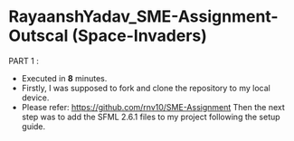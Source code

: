 # RayaanshYadav_SME-Assignment-Outscal (Space-Invaders)

PART 1 :
- Executed in **8** minutes.
- Firstly, I was supposed to fork and clone the repository to my local device.
- Please refer: https://github.com/rnv10/SME-Assignment
Then the next step was to add the SFML 2.6.1 files to my project following the setup guide.
